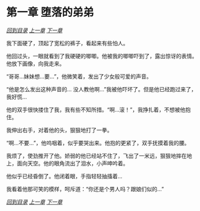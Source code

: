# 第一章 堕落的弟弟

_[回到目录](README.md) [上一章](0.md) [下一章](2.md)_

我下面硬了，顶起了宽松的裤子，看起来有些怕人。

他回过头，一眼就看到了我硬硬的唧唧。他被我的唧唧吓到了，露出惊讶的表情。他放下画像，向我走来。

“哥哥...妹妹想...要...”，他微笑着，发出了少女般可爱的声音。

“他是怎么发出这种声音的... 没人教他啊...”我被他吓坏了。但是他已经跑过来了，我好慌...

他的双手很快搂住了我，我有些不知所措。“啊...滚！”，我挣扎着，不想被他抱住。

我伸出右手，对着他的头，狠狠地打了一拳。

“啊...不要...”，他呜咽着，似乎要哭出来。他抱的更紧了，双手抚摸着我的腰。

我烦了，使劲推开了他。娇弱的他已经站不住了，飞出了一米远，狠狠地摔在地上，面向天空。他的眼角流出了泪水，小声呻吟着。

他似乎已经昏倒了。他闭着眼，手指轻轻抽搐着...

我看着他那可笑的模样，呵斥道：“你还是个男人吗？跟娘们似的...”

_[回到目录](README.md) [上一章](0.md) [下一章](2.md)_
